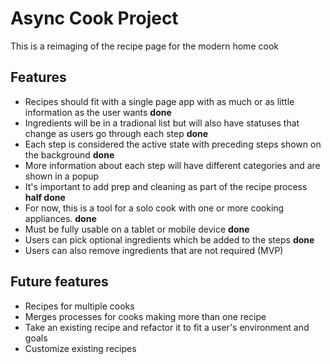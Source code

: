 # Async Cook Project

This is a reimaging of the recipe page for the modern home cook

## Features

- Recipes should fit with a single page app with as much or as little information as the user wants **done**
- Ingredients will be in a tradional list but will also have statuses that change as users go through each step **done**
- Each step is considered the active state with preceding steps shown on the background **done**
- More information about each step will have different categories and are shown in a popup
- It's important to add prep and cleaning as part of the recipe process **half done**
- For now, this is a tool for a solo cook with one or more cooking appliances. **done**
- Must be fully usable on a tablet or mobile device **done**
- Users can pick optional ingredients which be added to the steps **done**
- Users can also remove ingredients that are not required (MVP)

## Future features

- Recipes for multiple cooks
- Merges processes for cooks making more than one recipe 
- Take an existing recipe and refactor it to fit a user's environment and goals
- Customize existing recipes
